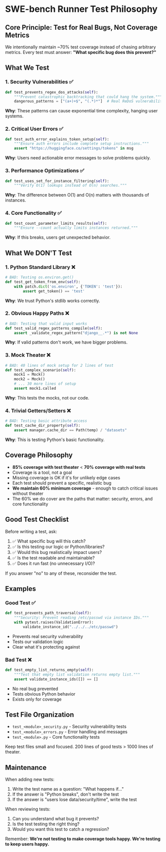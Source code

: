 # SWE-bench Runner Test Philosophy

## Core Principle: Test for Real Bugs, Not Coverage Metrics

We intentionally maintain ~70% test coverage instead of chasing arbitrary metrics. Every test must answer: **"What specific bug does this prevent?"**

## What We Test

### 1. Security Vulnerabilities ✅
```python
def test_prevents_regex_dos_attacks(self):
    """Prevent catastrophic backtracking that could hang the system."""
    dangerous_patterns = ["(a+)+$", "(.*)*"]  # Real ReDoS vulnerabilities
```
**Why**: These patterns can cause exponential time complexity, hanging user systems.

### 2. Critical User Errors ✅
```python
def test_auth_error_explains_token_setup(self):
    """Ensure auth errors include complete setup instructions."""
    assert "https://huggingface.co/settings/tokens" in msg
```
**Why**: Users need actionable error messages to solve problems quickly.

### 3. Performance Optimizations ✅
```python
def test_uses_set_for_instance_filtering(self):
    """Verify O(1) lookups instead of O(n) searches."""
```
**Why**: The difference between O(1) and O(n) matters with thousands of instances.

### 4. Core Functionality ✅
```python
def test_count_parameter_limits_results(self):
    """Ensure --count actually limits instances returned."""
```
**Why**: If this breaks, users get unexpected behavior.

## What We DON'T Test

### 1. Python Standard Library ❌
```python
# BAD: Testing os.environ.get()
def test_get_token_from_env(self):
    with patch.dict('os.environ', {'TOKEN': 'test'}):
        assert get_token() == 'test'
```
**Why**: We trust Python's stdlib works correctly.

### 2. Obvious Happy Paths ❌
```python
# BAD: Testing that valid input works
def test_valid_regex_patterns_compile(self):
    assert _validate_regex_pattern("django__.*") is not None
```
**Why**: If valid patterns don't work, we have bigger problems.

### 3. Mock Theater ❌
```python
# BAD: 40 lines of mock setup for 2 lines of test
def test_complex_scenario(self):
    mock1 = Mock()
    mock2 = Mock()
    # ... 30 more lines of setup
    assert mock1.called
```
**Why**: This tests the mocks, not our code.

### 4. Trivial Getters/Setters ❌
```python
# BAD: Testing basic attribute access
def test_cache_dir_property(self):
    assert manager.cache_dir == Path(temp) / "datasets"
```
**Why**: This is testing Python's basic functionality.

## Coverage Philosophy

- **85% coverage with test theater** < **70% coverage with real tests**
- Coverage is a tool, not a goal
- Missing coverage is OK if it's for unlikely edge cases
- Each test should prevent a specific, realistic bug
- **We maintain 60% minimum coverage** - enough to catch critical issues without theater
- The 60% we do cover are the paths that matter: security, errors, and core functionality

## Good Test Checklist

Before writing a test, ask:
1. ✅ What specific bug will this catch?
2. ✅ Is this testing our logic or Python/libraries?
3. ✅ Would this bug realistically impact users?
4. ✅ Is the test readable and maintainable?
5. ✅ Does it run fast (no unnecessary I/O)?

If you answer "no" to any of these, reconsider the test.

## Examples

### Good Test ✅
```python
def test_prevents_path_traversal(self):
    """Security: Prevent reading /etc/passwd via instance IDs."""
    with pytest.raises(ValidationError):
        validate_instance_id("../../../etc/passwd")
```
- Prevents real security vulnerability
- Tests our validation logic
- Clear what it's protecting against

### Bad Test ❌
```python
def test_empty_list_returns_empty(self):
    """Test that empty list validation returns empty list."""
    assert validate_instance_ids([]) == []
```
- No real bug prevented
- Tests obvious Python behavior
- Exists only for coverage

## Test File Organization

- `test_<module>_security.py` - Security vulnerability tests
- `test_<module>_errors.py` - Error handling and messages
- `test_<module>.py` - Core functionality tests

Keep test files small and focused. 200 lines of good tests > 1000 lines of theater.

## Maintenance

When adding new tests:
1. Write the test name as a question: "What happens if..."
2. If the answer is "Python breaks", don't write the test
3. If the answer is "users lose data/security/time", write the test

When reviewing tests:
1. Can you understand what bug it prevents?
2. Is the test testing the right thing?
3. Would you want this test to catch a regression?

Remember: **We're not testing to make coverage tools happy. We're testing to keep users happy.**
